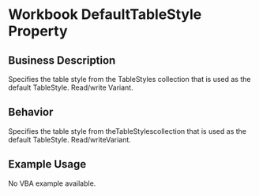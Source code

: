 # Workbook DefaultTableStyle Property

## Business Description
Specifies the table style from the TableStyles collection that is used as the default TableStyle. Read/write Variant.

## Behavior
Specifies the table style from theTableStylescollection that is used as the default TableStyle. Read/writeVariant.

## Example Usage
No VBA example available.
